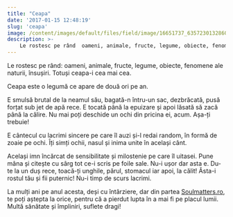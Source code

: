 ```yaml
---
title: "Ceapa"
date: '2017-01-15 12:48:19'
slug: 'ceapa'
image: /content/images/default/files/field/image/16651737_635723013286087_656407414_n.jpg
description: >-
    Le rostesc pe rând  oameni, animale, fructe, legume, obiecte, fenomene ale naturii, însușiri. Totuși ceapa-i cea mai cea.Ceapa este o legumă ce apare de două ori pe an.E smulsă brutal de la neamul s
---
```

<div class="kg-card-markdown"><p>Le rostesc pe rând: oameni, animale, fructe, legume, obiecte, fenomene ale naturii, însușiri. Totuși ceapa-i cea mai cea.
<p dir="ltr">Ceapa este o legumă ce apare de două ori pe an.</p>
<p dir="ltr">E smulsă brutal de la neamul său, bagată-n întru-un sac, dezbrăcată, pusă forțat sub jet de apă rece. E tocată până la epuizare și apoi lăsată să zacă până la călire. Nu mai poți deschide un ochi din pricina ei, acum. Așa-ți trebuie!</p>
<p dir="ltr">E cântecul cu lacrimi sincere pe care îl auzi și-l redai random, în formă de zoaie pe ochi. Îți simți ochii, nasul și inima unite în același cânt.</p>
<p dir="ltr">Același imn încărcat de sensibilitate și milostenie pe care îl uitasei. Pune mâna și citește cu sârg tot ce-i scris pe foile sale. Nu-i ușor dar asta e. Du-te la un duș rece, toacă-ți unghile, părul, stomacul iar apoi, la călit! Ăsta-i rostul tău și fii puternic! Nu-i timp de scurs lacrimi.</p>
<p>La mulți ani pe anul acesta, deși cu întârziere, dar din partea <a href="https://soulmatters.ro">Soulmatters.ro</a>, te poți aștepta la orice, pentru că a pierdut lupta în a mai fi pe placul lumii.<br>
Multă sănătate și împliniri, suflete dragi!</p>
</div>
    